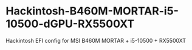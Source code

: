# Hackintosh-B460M-MORTAR-i5-10500-dGPU-RX5500XT
 Hackintosh EFI config for MSI B460M MORTAR + i5-10500 + RX5500XT
